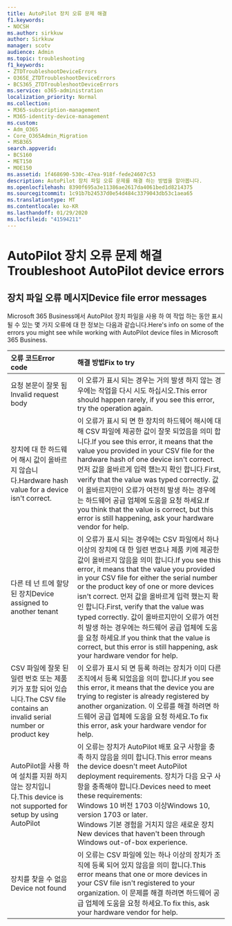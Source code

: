 ```yaml
---
title: AutoPilot 장치 오류 문제 해결
f1.keywords:
- NOCSH
ms.author: sirkkuw
author: Sirkkuw
manager: scotv
audience: Admin
ms.topic: troubleshooting
f1_keywords:
- ZTDTroubleshootDeviceErrors
- O365E_ZTDTroubleshootDeviceErrors
- BCS365_ZTDTroubleshootDeviceErrors
ms.service: o365-administration
localization_priority: Normal
ms.collection:
- M365-subscription-management
- M365-identity-device-management
ms.custom:
- Adm_O365
- Core_O365Admin_Migration
- MSB365
search.appverid:
- BCS160
- MET150
- MOE150
ms.assetid: 1f468690-530c-47ea-918f-fede24607c53
description: AutoPilot 장치 파일 오류 문제를 해결 하는 방법을 알아봅니다.
ms.openlocfilehash: 8390f695a3e11386ae2617da4061bed1d8214375
ms.sourcegitcommit: 1c91b7b24537d0e54d484c3379043db53c1aea65
ms.translationtype: MT
ms.contentlocale: ko-KR
ms.lasthandoff: 01/29/2020
ms.locfileid: "41594211"
---
```

# <a name="troubleshoot-autopilot-device-errors"></a><span data-ttu-id="c249d-103">AutoPilot 장치 오류 문제 해결</span><span class="sxs-lookup"><span data-stu-id="c249d-103">Troubleshoot AutoPilot device errors</span></span>

## <a name="device-file-error-messages"></a><span data-ttu-id="c249d-104">장치 파일 오류 메시지</span><span class="sxs-lookup"><span data-stu-id="c249d-104">Device file error messages</span></span>

<span data-ttu-id="c249d-105">Microsoft 365 Business에서 AutoPilot 장치 파일을 사용 하 여 작업 하는 동안 표시 될 수 있는 몇 가지 오류에 대 한 정보는 다음과 같습니다.</span><span class="sxs-lookup"><span data-stu-id="c249d-105">Here's info on some of the errors you might see while working with AutoPilot device files in Microsoft 365 Business.</span></span> 
  
|<span data-ttu-id="c249d-106">**오류 코드**</span><span class="sxs-lookup"><span data-stu-id="c249d-106">**Error code**</span></span>|<span data-ttu-id="c249d-107">**해결 방법**</span><span class="sxs-lookup"><span data-stu-id="c249d-107">**Fix to try**</span></span>|
|:-----|:-----|
|<span data-ttu-id="c249d-108">요청 본문이 잘못 됨</span><span class="sxs-lookup"><span data-stu-id="c249d-108">Invalid request body</span></span>  <br/> |<span data-ttu-id="c249d-109">이 오류가 표시 되는 경우는 거의 발생 하지 않는 경우에는 작업을 다시 시도 하십시오.</span><span class="sxs-lookup"><span data-stu-id="c249d-109">This error should happen rarely, if you see this error, try the operation again.</span></span>  <br/> |
|<span data-ttu-id="c249d-110">장치에 대 한 하드웨어 해시 값이 올바르지 않습니다.</span><span class="sxs-lookup"><span data-stu-id="c249d-110">Hardware hash value for a device isn't correct.</span></span>  <br/> |<span data-ttu-id="c249d-111">이 오류가 표시 되 면 한 장치의 하드웨어 해시에 대해 CSV 파일에 제공한 값이 잘못 되었음을 의미 합니다.</span><span class="sxs-lookup"><span data-stu-id="c249d-111">If you see this error, it means that the value you provided in your CSV file for the hardware hash of one device isn't correct.</span></span> <span data-ttu-id="c249d-112">먼저 값을 올바르게 입력 했는지 확인 합니다.</span><span class="sxs-lookup"><span data-stu-id="c249d-112">First, verify that the value was typed correctly.</span></span> <span data-ttu-id="c249d-113">값이 올바르지만이 오류가 여전히 발생 하는 경우에는 하드웨어 공급 업체에 도움을 요청 하세요.</span><span class="sxs-lookup"><span data-stu-id="c249d-113">If you think that the value is correct, but this error is still happening, ask your hardware vendor for help.</span></span>  <br/> |
|<span data-ttu-id="c249d-114">다른 테 넌 트에 할당 된 장치</span><span class="sxs-lookup"><span data-stu-id="c249d-114">Device assigned to another tenant</span></span>  <br/> |<span data-ttu-id="c249d-115">이 오류가 표시 되는 경우에는 CSV 파일에서 하나 이상의 장치에 대 한 일련 번호나 제품 키에 제공한 값이 올바르지 않음을 의미 합니다.</span><span class="sxs-lookup"><span data-stu-id="c249d-115">If you see this error, it means that the value you provided in your CSV file for either the serial number or the product key of one or more devices isn't correct.</span></span> <span data-ttu-id="c249d-116">먼저 값을 올바르게 입력 했는지 확인 합니다.</span><span class="sxs-lookup"><span data-stu-id="c249d-116">First, verify that the value was typed correctly.</span></span> <span data-ttu-id="c249d-117">값이 올바르지만이 오류가 여전히 발생 하는 경우에는 하드웨어 공급 업체에 도움을 요청 하세요.</span><span class="sxs-lookup"><span data-stu-id="c249d-117">If you think that the value is correct, but this error is still happening, ask your hardware vendor for help.</span></span>  <br/> |
|<span data-ttu-id="c249d-118">CSV 파일에 잘못 된 일련 번호 또는 제품 키가 포함 되어 있습니다.</span><span class="sxs-lookup"><span data-stu-id="c249d-118">The CSV file contains an invalid serial number or product key</span></span>  <br/> |<span data-ttu-id="c249d-119">이 오류가 표시 되 면 등록 하려는 장치가 이미 다른 조직에서 등록 되었음을 의미 합니다.</span><span class="sxs-lookup"><span data-stu-id="c249d-119">If you see this error, it means that the device you are trying to register is already registered by another organization.</span></span> <span data-ttu-id="c249d-120">이 오류를 해결 하려면 하드웨어 공급 업체에 도움을 요청 하세요.</span><span class="sxs-lookup"><span data-stu-id="c249d-120">To fix this error, ask your hardware vendor for help.</span></span>  <br/> |
|<span data-ttu-id="c249d-121">AutoPilot을 사용 하 여 설치를 지원 하지 않는 장치입니다.</span><span class="sxs-lookup"><span data-stu-id="c249d-121">This device is not supported for setup by using AutoPilot</span></span>  <br/> | <span data-ttu-id="c249d-122">이 오류는 장치가 AutoPilot 배포 요구 사항을 충족 하지 않음을 의미 합니다.</span><span class="sxs-lookup"><span data-stu-id="c249d-122">This error means the device doesn't meet AutoPilot deployment requirements.</span></span> <span data-ttu-id="c249d-123">장치가 다음 요구 사항을 충족해야 합니다.</span><span class="sxs-lookup"><span data-stu-id="c249d-123">Devices need to meet these requirements:</span></span>  <br/>  <span data-ttu-id="c249d-124">Windows 10 버전 1703 이상</span><span class="sxs-lookup"><span data-stu-id="c249d-124">Windows 10, version 1703 or later.</span></span>  <br/>  <span data-ttu-id="c249d-125">Windows 기본 경험을 거치지 않은 새로운 장치</span><span class="sxs-lookup"><span data-stu-id="c249d-125">New devices that haven't been through Windows out-of-box experience.</span></span>  <br/> |
|<span data-ttu-id="c249d-126">장치를 찾을 수 없음</span><span class="sxs-lookup"><span data-stu-id="c249d-126">Device not found</span></span>  <br/> |<span data-ttu-id="c249d-127">이 오류는 CSV 파일에 있는 하나 이상의 장치가 조직에 등록 되어 있지 않음을 의미 합니다.</span><span class="sxs-lookup"><span data-stu-id="c249d-127">This error means that one or more devices in your CSV file isn't registered to your organization.</span></span> <span data-ttu-id="c249d-128">이 문제를 해결 하려면 하드웨어 공급 업체에 도움을 요청 하세요.</span><span class="sxs-lookup"><span data-stu-id="c249d-128">To fix this, ask your hardware vendor for help.</span></span>  <br/> |
